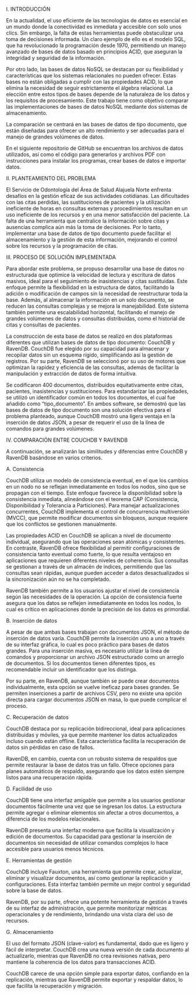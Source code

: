I. INTRODUCCIÓN

En la actualidad, el uso eficiente de las tecnologías de datos es esencial en un mundo donde la conectividad es inmediata y accesible con solo unos clics. Sin embargo, la falta de estas herramientas puede obstaculizar una toma de decisiones informada. Un claro ejemplo de ello es el modelo SQL, que ha revolucionado la programación desde 1970, permitiendo un manejo avanzado de bases de datos basado en principios ACID, que aseguran la integridad y seguridad de la información.

Por otro lado, las bases de datos NoSQL se destacan por su flexibilidad y características que los sistemas relacionales no pueden ofrecer. Estas bases no están obligadas a cumplir con las propiedades ACID, lo que elimina la necesidad de seguir estrictamente el álgebra relacional. La elección entre estos tipos de bases depende de la naturaleza de los datos y los requisitos de procesamiento. Este trabajo tiene como objetivo comparar las implementaciones de bases de datos NoSQL mediante dos sistemas de almacenamiento.

La comparación se centrará en las bases de datos de tipo documento, que están diseñadas para ofrecer un alto rendimiento y ser adecuadas para el manejo de grandes volúmenes de datos.

En el siguiente repositorio de GitHub se encuentran los archivos de datos utilizados, así como el código para generarlos y archivos PDF con instrucciones para instalar los programas, crear bases de datos e importar datos.

II. PLANTEAMIENTO DEL PROBLEMA

El Servicio de Odontología del Área de Salud Alajuela Norte enfrenta desafíos en la gestión eficaz de sus actividades cotidianas. Las dificultades con las citas perdidas, las sustituciones de pacientes y la utilización ineficiente de horas en consultas externas y procedimientos resultan en un uso ineficiente de los recursos y en una menor satisfacción del paciente. La falta de una herramienta que centralice la información sobre citas y ausencias complica aún más la toma de decisiones. Por lo tanto, implementar una base de datos de tipo documento puede facilitar el almacenamiento y la gestión de esta información, mejorando el control sobre los recursos y la programación de citas.

III. PROCESO DE SOLUCIÓN IMPLEMENTADA

Para abordar este problema, se propuso desarrollar una base de datos no estructurada que optimice la velocidad de lectura y escritura de datos masivos, ideal para el seguimiento de inasistencias y citas sustituidas. Este enfoque permite la flexibilidad en la estructura de datos, facilitando la adición o modificación de campos sin la necesidad de reestructurar toda la base. Además, al almacenar la información en un solo documento, se reducen las consultas complejas y se mejora la manejabilidad. Este sistema también permite una escalabilidad horizontal, facilitando el manejo de grandes volúmenes de datos y consultas distribuidas, como el historial de citas y consultas de pacientes.

La construcción de esta base de datos se realizó en dos plataformas diferentes que utilizan bases de datos de tipo documento: CouchDB y RavenDB. CouchDB fue elegido por su capacidad para almacenar y recopilar datos sin un esquema rígido, simplificando así la gestión de registros. Por su parte, RavenDB se seleccionó por su uso de motores que optimizan la rapidez y eficiencia de las consultas, además de facilitar la manipulación y extracción de datos de forma intuitiva.

Se codificaron 400 documentos, distribuidos equitativamente entre citas, pacientes, inasistencias y sustituciones. Para estandarizar las propiedades, se utilizó un identificador común en todos los documentos, el cual fue añadido como “tipo_documento”. En ambos software, se demostró que las bases de datos de tipo documento son una solución efectiva para el problema planteado, aunque CouchDB mostró una ligera ventaja en la inserción de datos JSON, a pesar de requerir el uso de la línea de comandos para grandes volúmenes.

IV. COMPARACIÓN ENTRE COUCHDB Y RAVENDB

A continuación, se analizarán las similitudes y diferencias entre CouchDB y RavenDB basándose en varios criterios.

A. Consistencia

CouchDB utiliza un modelo de consistencia eventual, en el que los cambios en un nodo no se reflejan inmediatamente en todos los nodos, sino que se propagan con el tiempo. Este enfoque favorece la disponibilidad sobre la consistencia inmediata, alineándose con el teorema CAP (Consistencia, Disponibilidad y Tolerancia a Particiones). Para manejar actualizaciones concurrentes, CouchDB implementa el control de concurrencia multiversión (MVCC), que permite modificar documentos sin bloqueos, aunque requiere que los conflictos se gestionen manualmente.

Las propiedades ACID en CouchDB se aplican a nivel de documento individual, asegurando que las operaciones sean atómicas y consistentes. En contraste, RavenDB ofrece flexibilidad al permitir configuraciones de consistencia tanto eventual como fuerte, lo que resulta ventajoso en aplicaciones que requieren diferentes niveles de coherencia. Sus consultas se gestionan a través de un almacén de índices, permitiendo que las consultas sean rápidas, aunque pueden acceder a datos desactualizados si la sincronización aún no se ha completado.

RavenDB también permite a los usuarios ajustar el nivel de consistencia según las necesidades de la operación. La opción de consistencia fuerte asegura que los datos se reflejen inmediatamente en todos los nodos, lo cual es crítico en aplicaciones donde la precisión de los datos es primordial.

B. Inserción de datos

A pesar de que ambas bases trabajan con documentos JSON, el método de inserción de datos varía. CouchDB permite la inserción uno a uno a través de su interfaz gráfica, lo cual es poco práctico para bases de datos grandes. Para una inserción masiva, es necesario utilizar la línea de comandos y proporcionar un archivo JSON estructurado como un arreglo de documentos. Si los documentos tienen diferentes tipos, es recomendable incluir un identificador que los distinga.

Por su parte, en RavenDB, aunque también se puede crear documentos individualmente, esta opción se vuelve ineficaz para bases grandes. Se permiten inserciones a partir de archivos CSV, pero no existe una opción directa para cargar documentos JSON en masa, lo que puede complicar el proceso.

C. Recuperación de datos

CouchDB destaca por su replicación bidireccional, ideal para aplicaciones distribuidas y móviles, ya que permite mantener los datos actualizados incluso cuando están offline. Esta característica facilita la recuperación de datos sin pérdidas en caso de fallos.

RavenDB, en cambio, cuenta con un robusto sistema de respaldos que permite restaurar la base de datos tras un fallo. Ofrece opciones para planes automáticos de respaldo, asegurando que los datos estén siempre listos para una recuperación rápida.

D. Facilidad de uso

CouchDB tiene una interfaz amigable que permite a los usuarios gestionar documentos fácilmente una vez que se ingresan los datos. La estructura permite agregar o eliminar elementos sin afectar a otros documentos, a diferencia de los modelos relacionales.

RavenDB presenta una interfaz moderna que facilita la visualización y edición de documentos. Su capacidad para gestionar la inserción de documentos sin necesidad de utilizar comandos complejos lo hace accesible para usuarios menos técnicos.

E. Herramientas de gestión

CouchDB incluye Fauxton, una herramienta que permite crear, actualizar, eliminar y visualizar documentos, así como gestionar la replicación y configuraciones. Esta interfaz también permite un mejor control y seguridad sobre la base de datos.

RavenDB, por su parte, ofrece una potente herramienta de gestión a través de su interfaz de administración, que permite monitorizar métricas operacionales y de rendimiento, brindando una vista clara del uso de recursos.

G. Almacenamiento

El uso del formato JSON (clave-valor) es fundamental, dado que es ligero y fácil de interpretar. CouchDB crea una nueva versión de cada documento al actualizarlo, mientras que RavenDB no crea revisiones nativas, pero mantiene la coherencia de los datos para transacciones ACID.

CouchDB carece de una opción simple para exportar datos, confiando en la replicación, mientras que RavenDB permite exportar y respaldar datos, lo que facilita la recuperación y migración. 

